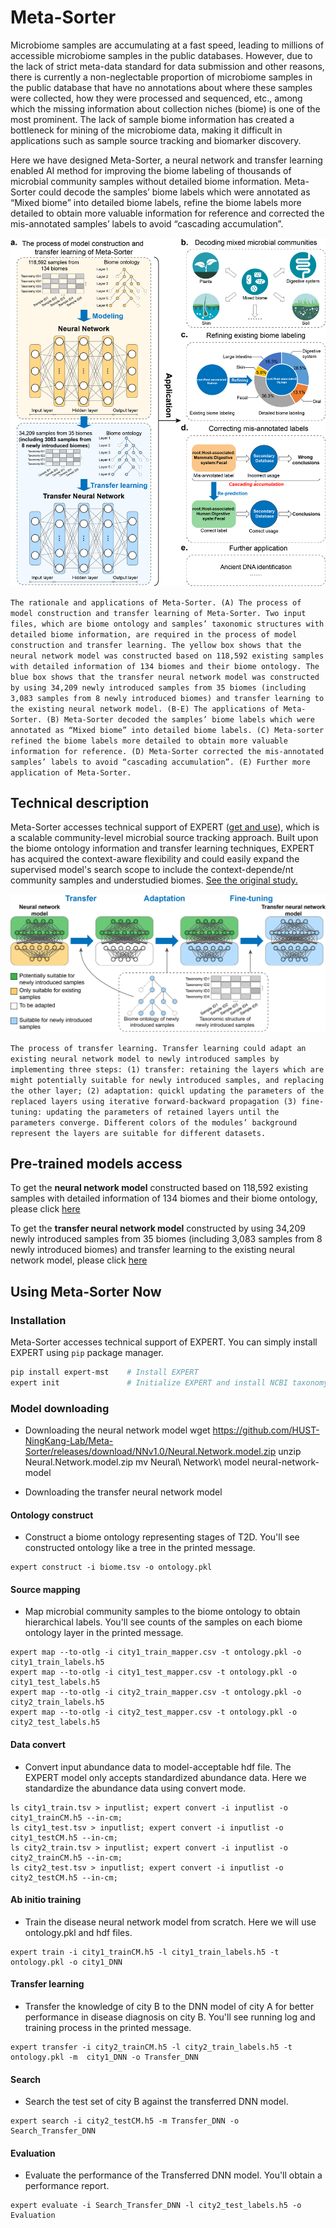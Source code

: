 # Meta-Sorter
Microbiome samples are accumulating at a fast speed, leading to millions of accessible microbiome samples in the public databases. However, due to the lack of strict meta-data standard for data submission and other reasons, there is currently a non-neglectable proportion of microbiome samples in the public database that have no annotations about where these samples were collected, how they were processed and sequenced, etc., among which the missing information about collection niches (biome) is one of the most prominent. The lack of sample biome information has created a bottleneck for mining of the microbiome data, making it difficult in applications such as sample source tracking and biomarker discovery.

Here we have designed Meta-Sorter, a neural network and transfer learning enabled AI method for improving the biome labeling of thousands of microbial community samples without detailed biome information. Meta-Sorter could decode the samples’ biome labels which were annotated as “Mixed biome” into detailed biome labels, refine the biome labels more detailed to obtain more valuable information for reference and corrected the mis-annotated samples’ labels to avoid “cascading accumulation”.

<img src="https://github.com/HUST-NingKang-Lab/Meta-Sorter/blob/main/The%20rationale%20and%20applications%20of%20Meta-Sorter.png" style="zoom:150%;" />

``
The rationale and applications of Meta-Sorter. (A) The process of model construction and transfer learning of Meta-Sorter. Two input files, which are biome ontology and samples’ taxonomic structures with detailed biome information, are required in the process of model construction and transfer learning. The yellow box shows that the neural network model was constructed based on 118,592 existing samples with detailed information of 134 biomes and their biome ontology. The blue box shows that the transfer neural network model was constructed by using 34,209 newly introduced samples from 35 biomes (including 3,083 samples from 8 newly introduced biomes) and transfer learning to the existing neural network model. (B-E) The applications of Meta-Sorter. (B) Meta-Sorter decoded the samples’ biome labels which were annotated as “Mixed biome” into detailed biome labels. (C) Meta-sorter refined the biome labels more detailed to obtain more valuable information for reference. (D) Meta-Sorter corrected the mis-annotated samples’ labels to avoid “cascading accumulation”. (E) Further more application of Meta-Sorter.
``

## Technical description
Meta-Sorter accesses technical support of EXPERT ([get and use](https://github.com/HUST-NingKang-Lab/EXPERT)), which is a scalable community-level microbial source tracking approach. Built upon the biome ontology information and transfer learning techniques, EXPERT has acquired the context-aware flexibility and could easily expand the supervised model's search scope to include the context-depende/nt community samples and understudied biomes. [See the original study.](https://academic.oup.com/bib/article/23/6/bbac396/6702669)

<img src="https://github.com/HUST-NingKang-Lab/Meta-Sorter/blob/main/The%20process%20of%20transfer%20learning.png" style="zoom:150%;" />

``
The process of transfer learning. Transfer learning could adapt an existing neural network model to newly introduced samples by implementing
three steps: (1) transfer: retaining the layers which are might potentially suitable for newly introduced samples, and replacing the other layer; (2) adaptation: quickl updating the parameters of the replaced layers using iterative forward-backward propagation (3) fine-tuning: updating the parameters of retained layers until the parameters converge. Different colors of the modules’ background represent the layers
are suitable for different datasets.
``

## Pre-trained models access
To get the **neural network model** constructed based on 118,592 existing samples with detailed information of 134 biomes and their biome ontology, please click [here](https://github.com/HUST-NingKang-Lab/Meta-Sorter/releases/tag/NNv1.0)   

To get the **transfer neural network model** constructed by using 34,209 newly introduced samples from 35 biomes (including 3,083 samples from 8 newly introduced biomes) and transfer learning to the existing neural network model, please click [here](https://github.com/HUST-NingKang-Lab/Meta-Sorter/releases/tag/TNNv1.0)

## Using Meta-Sorter Now
### Installation

Meta-Sorter accesses technical support of EXPERT. You can simply install EXPERT using `pip` package manager.

```bash
pip install expert-mst    # Install EXPERT
expert init               # Initialize EXPERT and install NCBI taxonomy database
```
### Model downloading
- Downloading the neural network model
wget https://github.com/HUST-NingKang-Lab/Meta-Sorter/releases/download/NNv1.0/Neural.Network.model.zip
unzip Neural.Network.model.zip
mv Neural\ Network\ model neural-network-model

- Downloading the transfer neural network model


#### Ontology construct
- Construct a biome ontology representing stages of T2D. You'll see constructed ontology like a tree in the printed message.
```
expert construct -i biome.tsv -o ontology.pkl
```
#### Source mapping
- Map microbial community samples to the biome ontology to obtain hierarchical labels. You'll see counts of the samples on each biome ontology layer in the printed message.
```
expert map --to-otlg -i city1_train_mapper.csv -t ontology.pkl -o city1_train_labels.h5
expert map --to-otlg -i city1_test_mapper.csv -t ontology.pkl -o city1_test_labels.h5
expert map --to-otlg -i city2_train_mapper.csv -t ontology.pkl -o city2_train_labels.h5
expert map --to-otlg -i city2_test_mapper.csv -t ontology.pkl -o city2_test_labels.h5
```
#### Data convert
- Convert input abundance data to model-acceptable hdf file. The EXPERT model only accepts standardized abundance data. Here we standardize the abundance data using convert mode.
```
ls city1_train.tsv > inputlist; expert convert -i inputlist -o city1_trainCM.h5 --in-cm;
ls city1_test.tsv > inputlist; expert convert -i inputlist -o city1_testCM.h5 --in-cm;
ls city2_train.tsv > inputlist; expert convert -i inputlist -o city2_trainCM.h5 --in-cm;
ls city2_test.tsv > inputlist; expert convert -i inputlist -o city2_testCM.h5 --in-cm;
```
#### Ab initio training
- Train the disease neural network model from scratch. Here we will use ontology.pkl and hdf files.
```
expert train -i city1_trainCM.h5 -l city1_train_labels.h5 -t ontology.pkl -o city1_DNN
```
#### Transfer learning
- Transfer the knowledge of city B to the DNN model of city A for better performance in disease diagnosis on city B. You'll see running log and training process in the printed message.
```
expert transfer -i city2_trainCM.h5 -l city2_train_labels.h5 -t ontology.pkl -m  city1_DNN -o Transfer_DNN
```
#### Search
- Search the test set of city B against the transferred DNN model.
```
expert search -i city2_testCM.h5 -m Transfer_DNN -o Search_Transfer_DNN
```
#### Evaluation
- Evaluate the performance of the Transferred DNN model. You'll obtain a performance report.
```
expert evaluate -i Search_Transfer_DNN -l city2_test_labels.h5 -o Evaluation
```
